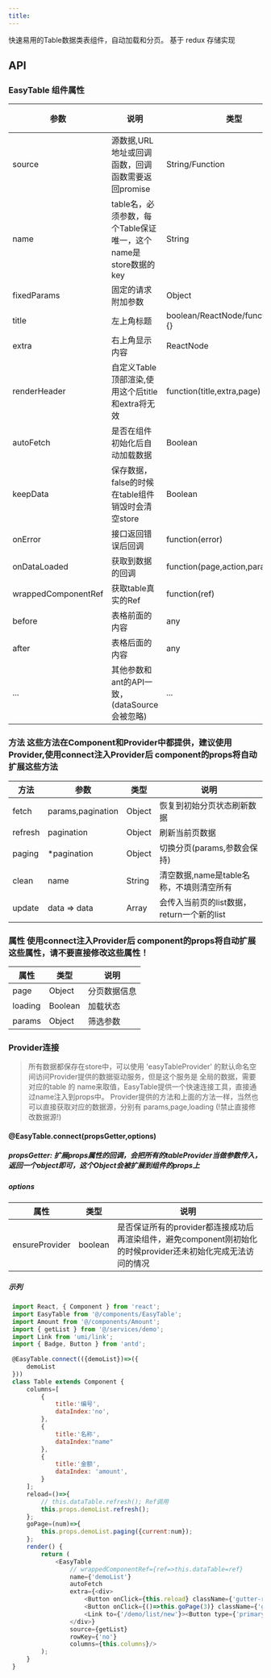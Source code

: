 ```yaml
---
title:
---
```


快速易用的Table数据类表组件，自动加载和分页。
基于 redux 存储实现

## API

### EasyTable 组件属性

| 参数      | 说明                                      | 类型         | 默认值 |
|----------|------------------------------------------|-------------|-------|
| source | 源数据,URL地址或回调函数，回调函数需要返回promise | String/Function | - |
| name | table名，必须参数，每个Table保证唯一，这个name是store数据的key | String | - |
| fixedParams | 固定的请求附加参数 | Object | - |
| title    | 左上角标题        | boolean/ReactNode/function(page){}  | true |
| extra       | 右上角显示内容          | ReactNode  | null |
| renderHeader | 自定义Table顶部渲染,使用这个后title和extra将无效 | function(title,extra,page) | - |
| autoFetch | 是否在组件初始化后自动加载数据 | Boolean | false |
| keepData | 保存数据，false的时候在table组件销毁时会清空store | Boolean | false |
| onError     | 接口返回错误后回调  | function(error)  | - |
| onDataLoaded | 获取到数据的回调  | function(page,action,params)  | - |
| wrappedComponentRef | 获取table真实的Ref | function(ref) | - |
| before | 表格前面的内容 | any | - |
| after | 表格后面的内容 | any | - |
| ... | 其他参数和ant的API一致，(dataSource会被忽略)| ... | - |

### 方法 这些方法在Component和Provider中都提供，建议使用Provider,使用connect注入Provider后 component的props将自动扩展这些方法

| 方法   | 参数 | 类型 | 说明
|----------|--------------|-------------|---------------|
| fetch | params,pagination | Object | 恢复到初始分页状态刷新数据 |
| refresh | pagination | Object | 刷新当前页数据 |
| paging | *pagination | Object | 切换分页(params,参数会保持) |
| clean | name | String | 清空数据,name是table名称，不填则清空所有 |
| update | data<Array> => data<Array> | Array | 会传入当前页的list数据，return一个新的list |

### 属性 使用connect注入Provider后 component的props将自动扩展这些属性，请不要直接修改这些属性！

|   属性 | 类型 | 说明
|----------|--------------|----------------------------|
| page | Object | 分页数据信息 |
| loading | Boolean | 加载状态 |
| params | Object | 筛选参数 |


### Provider连接
> 所有数据都保存在store中，可以使用 'easyTableProvider' 的默认命名空间访问Provider提供的数据驱动服务，但是这个服务是
全局的数据，需要对应的table 的 name来取值，EasyTable提供一个快速连接工具，直接通过name注入到props中。
Provider提供的方法和上面的方法一样，当然也可以直接获取对应的数据源，分别有 params,page,loading (!禁止直接修改数据源!)

#### @EasyTable.connect(propsGetter,options)

##### propsGetter: 扩展props属性的回调，会把所有的tableProvider当做参数传入，返回一个object即可，这个Object会被扩展到组件的props上

##### options

|   属性 | 类型 | 说明
|----------|--------------|----------------------------|
| ensureProvider | boolean | 是否保证所有的provider都连接成功后再渲染组件，避免component刚初始化的时候provider还未初始化完成无法访问的情况 |


##### 示列

``` javascript
 import React, { Component } from 'react';
 import EasyTable from '@/components/EasyTable';
 import Amount from '@/components/Amount';
 import { getList } from '@/services/demo';
 import Link from 'umi/link';
 import { Badge, Button } from 'antd';
 
 @EasyTable.connect(({demoList})=>({
     demoList
 }))
 class Table extends Component {
     columns=[
         {
             title:'编号',
             dataIndex:'no',
         },
         {
             title:'名称',
             dataIndex:"name"
         },
         {
             title:'金额',
             dataIndex: 'amount',
         }
     ];
     reload=()=>{
         // this.dataTable.refresh(); Ref调用
         this.props.demoList.refresh();
     };
     goPage=(num)=>{
         this.props.demoList.paging({current:num});
     };
     render() {
         return (
             <EasyTable
                 // wrappedComponentRef={ref=>this.dataTable=ref}
                 name={'demoList'}
                 autoFetch
                 extra={<div>
                     <Button onClick={this.reload} className={'gutter-right'}>刷新</Button>
                     <Button onClick={()=>this.goPage(3)} className={'gutter-right'}>到第三页</Button>
                     <Link to={'/demo/list/new'}><Button type={'primary'}>添加</Button></Link>
                 </div>}
                 source={getList}
                 rowKey={'no'}
                 columns={this.columns}/>
         );
     }
 }
 ``` 

